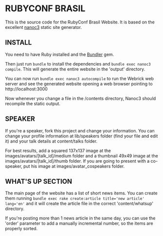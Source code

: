 RUBYCONF BRASIL
===============

This is the source code for the RubyConf Brasil Website. It is based on the
excellent [nanoc3](http://nanoc.stoneship.org) static site generator.

INSTALL
-------

You need to have Ruby installed and the [Bundler](http://gembundler.com/) gem.

Then just run `bundle` to install the dependencies and `bundle exec nanoc3 compile`.
This will generate the entire website in the 'output' directory.

You can now run `bundle exec nanoc3 autocompile` to run the Webrick web server and
see the generated website opening a web browser pointing to http://localhost:3000

Now whenever you change a file in the /contents directory, Nanoc3 should recompile
the static output.

SPEAKER
-------

If you're a speaker, fork this project and change your information. You can change
your profile information at lib/speakers folder (find your file and edit it) and
your talk details at content/talks folder.

For best results, add a squared 137x137 image at the images/avatars/[talk_id]/medium
folder and a thumbnail 49x49 image at the images/avatars/[talk_id]/thumb folder. If
you are going to present with a co-speaker, put his image at images/avatar_cospeakers
folder.

WHAT'S UP SECTION
-----------------

The main page of the website has a list of short news items. You can create them
running `bundle exec rake create:article title='new article' lang='en'` and it will
create the article file in the correct 'content/whatsup' directory.

If you're posting more than 1 news article in the same day, you can use the 'order'
parameter to add a manually incremental number, so the items are properly sorted.

